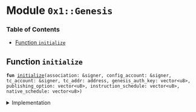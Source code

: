 
<a name="0x1_Genesis"></a>

# Module `0x1::Genesis`

### Table of Contents

-  [Function `initialize`](#0x1_Genesis_initialize)



<a name="0x1_Genesis_initialize"></a>

## Function `initialize`



<pre><code><b>fun</b> <a href="#0x1_Genesis_initialize">initialize</a>(association: &signer, config_account: &signer, tc_account: &signer, tc_addr: address, genesis_auth_key: vector&lt;u8&gt;, publishing_option: vector&lt;u8&gt;, instruction_schedule: vector&lt;u8&gt;, native_schedule: vector&lt;u8&gt;)
</code></pre>



<details>
<summary>Implementation</summary>


<pre><code><b>fun</b> <a href="#0x1_Genesis_initialize">initialize</a>(
    association: &signer,
    config_account: &signer,
    tc_account: &signer,
    tc_addr: address,
    genesis_auth_key: vector&lt;u8&gt;,
    publishing_option: vector&lt;u8&gt;,
    instruction_schedule: vector&lt;u8&gt;,
    native_schedule: vector&lt;u8&gt;,
) {
    <b>let</b> dummy_auth_key_prefix = x"00000000000000000000000000000000";

    <a href="Roles.md#0x1_Roles_grant_root_association_role">Roles::grant_root_association_role</a>(association);
    <a href="LibraConfig.md#0x1_LibraConfig_grant_privileges">LibraConfig::grant_privileges</a>(association);
    <a href="LibraAccount.md#0x1_LibraAccount_grant_association_privileges">LibraAccount::grant_association_privileges</a>(association);
    <a href="SlidingNonce.md#0x1_SlidingNonce_grant_privileges">SlidingNonce::grant_privileges</a>(association);
    <b>let</b> assoc_root_capability = <a href="Roles.md#0x1_Roles_extract_privilege_to_capability">Roles::extract_privilege_to_capability</a>&lt;AssociationRootRole&gt;(association);
    <b>let</b> create_config_capability = <a href="Roles.md#0x1_Roles_extract_privilege_to_capability">Roles::extract_privilege_to_capability</a>&lt;CreateOnChainConfig&gt;(association);
    <b>let</b> create_sliding_nonce_capability = <a href="Roles.md#0x1_Roles_extract_privilege_to_capability">Roles::extract_privilege_to_capability</a>&lt;CreateSlidingNonce&gt;(association);

    <a href="Roles.md#0x1_Roles_grant_treasury_compliance_role">Roles::grant_treasury_compliance_role</a>(tc_account, &assoc_root_capability);
    <a href="LibraAccount.md#0x1_LibraAccount_grant_treasury_compliance_privileges">LibraAccount::grant_treasury_compliance_privileges</a>(tc_account);
    <a href="Libra.md#0x1_Libra_grant_privileges">Libra::grant_privileges</a>(tc_account);
    <a href="DualAttestationLimit.md#0x1_DualAttestationLimit_grant_privileges">DualAttestationLimit::grant_privileges</a>(tc_account);
    <b>let</b> currency_registration_capability = <a href="Roles.md#0x1_Roles_extract_privilege_to_capability">Roles::extract_privilege_to_capability</a>&lt;RegisterNewCurrency&gt;(tc_account);
    <b>let</b> tc_capability = <a href="Roles.md#0x1_Roles_extract_privilege_to_capability">Roles::extract_privilege_to_capability</a>&lt;TreasuryComplianceRole&gt;(tc_account);

    // On-chain config setup
    <a href="Event.md#0x1_Event_publish_generator">Event::publish_generator</a>(config_account);
    <a href="LibraConfig.md#0x1_LibraConfig_initialize">LibraConfig::initialize</a>(
        config_account,
        &create_config_capability,
    );

    // Currency setup
    <a href="Libra.md#0x1_Libra_initialize">Libra::initialize</a>(config_account, &create_config_capability);

    // Set that this is testnet
    <a href="Testnet.md#0x1_Testnet_initialize">Testnet::initialize</a>(association);

    // <a href="Event.md#0x1_Event">Event</a> and currency setup
    <a href="Event.md#0x1_Event_publish_generator">Event::publish_generator</a>(association);
    <b>let</b> (coin1_mint_cap, coin1_burn_cap) = <a href="Coin1.md#0x1_Coin1_initialize">Coin1::initialize</a>(
        association,
        &currency_registration_capability,
    );
    <b>let</b> (coin2_mint_cap, coin2_burn_cap) = <a href="Coin2.md#0x1_Coin2_initialize">Coin2::initialize</a>(
        association,
        &currency_registration_capability,
    );
    <a href="LBR.md#0x1_LBR_initialize">LBR::initialize</a>(
        association,
        &currency_registration_capability,
        &tc_capability,
    );

    <a href="LibraAccount.md#0x1_LibraAccount_initialize">LibraAccount::initialize</a>(association, &assoc_root_capability);
    <a href="LibraAccount.md#0x1_LibraAccount_create_root_association_account">LibraAccount::create_root_association_account</a>(
        <a href="Signer.md#0x1_Signer_address_of">Signer::address_of</a>(association),
        <b>copy</b> dummy_auth_key_prefix,
    );

    // Register transaction fee <b>resource</b>
    <a href="TransactionFee.md#0x1_TransactionFee_initialize">TransactionFee::initialize</a>(
        association,
        &tc_capability,
    );

    // Create the treasury compliance account
    <a href="LibraAccount.md#0x1_LibraAccount_create_treasury_compliance_account">LibraAccount::create_treasury_compliance_account</a>(
        &assoc_root_capability,
        &tc_capability,
        &create_sliding_nonce_capability,
        tc_addr,
        <b>copy</b> dummy_auth_key_prefix,
        coin1_mint_cap,
        coin1_burn_cap,
        coin2_mint_cap,
        coin2_burn_cap,
    );
    <a href="AccountLimits.md#0x1_AccountLimits_publish_unrestricted_limits">AccountLimits::publish_unrestricted_limits</a>(tc_account);
    <a href="AccountLimits.md#0x1_AccountLimits_certify_limits_definition">AccountLimits::certify_limits_definition</a>(&tc_capability, tc_addr);

    // Create the config account
    <a href="LibraAccount.md#0x1_LibraAccount_create_config_account">LibraAccount::create_config_account</a>(
        association,
        &create_config_capability,
        <a href="CoreAddresses.md#0x1_CoreAddresses_DEFAULT_CONFIG_ADDRESS">CoreAddresses::DEFAULT_CONFIG_ADDRESS</a>(),
        dummy_auth_key_prefix
    );

    <a href="LibraTransactionTimeout.md#0x1_LibraTransactionTimeout_initialize">LibraTransactionTimeout::initialize</a>(association);
    <a href="LibraSystem.md#0x1_LibraSystem_initialize_validator_set">LibraSystem::initialize_validator_set</a>(config_account, &create_config_capability);
    <a href="LibraVersion.md#0x1_LibraVersion_initialize">LibraVersion::initialize</a>(config_account, &create_config_capability);

    <a href="DualAttestationLimit.md#0x1_DualAttestationLimit_initialize">DualAttestationLimit::initialize</a>(config_account, tc_account, &create_config_capability);
    <a href="LibraBlock.md#0x1_LibraBlock_initialize_block_metadata">LibraBlock::initialize_block_metadata</a>(association);
    <a href="LibraWriteSetManager.md#0x1_LibraWriteSetManager_initialize">LibraWriteSetManager::initialize</a>(association);
    <a href="LibraTimestamp.md#0x1_LibraTimestamp_initialize">LibraTimestamp::initialize</a>(association);

    <b>let</b> assoc_rotate_key_cap = <a href="LibraAccount.md#0x1_LibraAccount_extract_key_rotation_capability">LibraAccount::extract_key_rotation_capability</a>(association);
    <a href="LibraAccount.md#0x1_LibraAccount_rotate_authentication_key">LibraAccount::rotate_authentication_key</a>(&assoc_rotate_key_cap, <b>copy</b> genesis_auth_key);
    <a href="LibraAccount.md#0x1_LibraAccount_restore_key_rotation_capability">LibraAccount::restore_key_rotation_capability</a>(assoc_rotate_key_cap);

    <a href="LibraVMConfig.md#0x1_LibraVMConfig_initialize">LibraVMConfig::initialize</a>(
        config_account,
        association,
        &create_config_capability,
        publishing_option,
        instruction_schedule,
        native_schedule,
    );

    <a href="LibraConfig.md#0x1_LibraConfig_grant_privileges_for_config_TESTNET_HACK_REMOVE">LibraConfig::grant_privileges_for_config_TESTNET_HACK_REMOVE</a>(config_account);

    <b>let</b> config_rotate_key_cap = <a href="LibraAccount.md#0x1_LibraAccount_extract_key_rotation_capability">LibraAccount::extract_key_rotation_capability</a>(config_account);
    <a href="LibraAccount.md#0x1_LibraAccount_rotate_authentication_key">LibraAccount::rotate_authentication_key</a>(&config_rotate_key_cap, <b>copy</b> genesis_auth_key);
    <a href="LibraAccount.md#0x1_LibraAccount_restore_key_rotation_capability">LibraAccount::restore_key_rotation_capability</a>(config_rotate_key_cap);

    <b>let</b> tc_rotate_key_cap = <a href="LibraAccount.md#0x1_LibraAccount_extract_key_rotation_capability">LibraAccount::extract_key_rotation_capability</a>(tc_account);
    <a href="LibraAccount.md#0x1_LibraAccount_rotate_authentication_key">LibraAccount::rotate_authentication_key</a>(&tc_rotate_key_cap, <b>copy</b> genesis_auth_key);
    <a href="LibraAccount.md#0x1_LibraAccount_restore_key_rotation_capability">LibraAccount::restore_key_rotation_capability</a>(tc_rotate_key_cap);

    // Restore privileges
    <a href="Roles.md#0x1_Roles_restore_capability_to_privilege">Roles::restore_capability_to_privilege</a>(association, create_config_capability);
    <a href="Roles.md#0x1_Roles_restore_capability_to_privilege">Roles::restore_capability_to_privilege</a>(association, create_sliding_nonce_capability);
    <a href="Roles.md#0x1_Roles_restore_capability_to_privilege">Roles::restore_capability_to_privilege</a>(association, assoc_root_capability);

    <a href="Roles.md#0x1_Roles_restore_capability_to_privilege">Roles::restore_capability_to_privilege</a>(tc_account, currency_registration_capability);
    <a href="Roles.md#0x1_Roles_restore_capability_to_privilege">Roles::restore_capability_to_privilege</a>(tc_account, tc_capability);
}
</code></pre>



</details>
